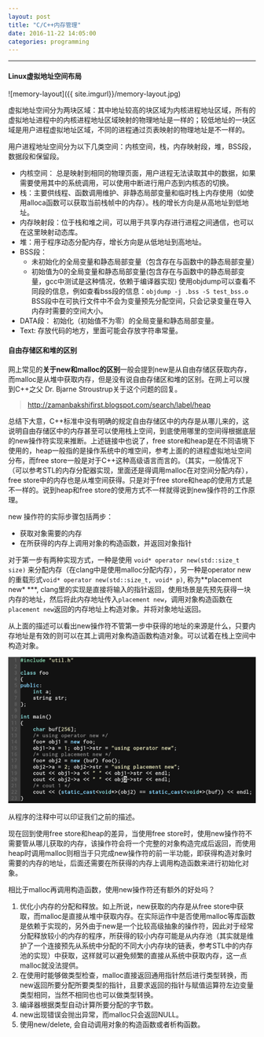 ```yaml
---
layout: post
title: "C/C++内存管理"
date: 2016-11-22 14:05:00
categories: programming
---
```


- - -

#### Linux虚拟地址空间布局

![memory-layout]({{ site.imgurl}}/memory-layout.jpg)

虚拟地址空间分为两块区域：其中地址较高的块区域为内核进程地址区域，所有的虚拟地址进程中的内核进程地址区域映射的物理地址是一样的；较低地址的一块区域是用户进程虚拟地址区域，不同的进程通过页表映射的物理地址是不一样的。


用户进程地址空间分为以下几类空间：内核空间，栈，内存映射段，堆，BSS段，数据段和保留段。
- 内核空间： 总是映射到相同的物理页面，用户进程无法读取其中的数据，如果需要使用其中的系统调用，可以使用中断进行用户态到内核态的切换。
- 栈：主要供线程、函数调用维护、非静态局部变量和临时栈上内存使用（如使用alloca函数可以获取当前栈帧中的内存）。栈的增长方向是从高地址到低地址。
- 内存映射段：位于栈和堆之间，可以用于共享内存进行进程之间通信，也可以在这里映射动态库。
- 堆：用于程序动态分配内存，增长方向是从低地址到高地址。
- BSS段：
    - 未初始化的全局变量和静态局部变量（包含存在与函数中的静态局部变量）
    - 初始值为0的全局变量和静态局部变量(包含存在与函数中的静态局部变量，gcc中测试是这种情况，依赖于编译器实现)
使用objdump可以查看不同段的信息，例如查看bss段的信息：`objdump -j .bss -S test_bss.o`
BSS段中在可执行文件中不会为变量预先分配空间，只会记录变量在导入内存时需要的空间大小。
- DATA段： 初始化（初始值不为零）的全局变量和静态局部变量。
- Text: 存放代码的地方，里面可能会存放字符串常量。


#### 自由存储区和堆的区别

网上常见的**关于new和malloc的区别**一般会提到new是从自由存储区获取内存，而malloc是从堆中获取内存，但是没有说自由存储区和堆的区别。在网上可以搜到C++之父 Dr. Bjarne Stroustrup关于这个问题的回复。

> http://zamanbakshifirst.blogspot.com/search/label/heap

总结下大意，C\++标准中没有明确的规定自由存储区中的内存是从哪儿来的，这说明自由存储区中的内存甚至可以使用栈上空间，到底使用哪里的空间得根据底层的new操作符实现来推断。上述链接中也说了，free store和heap是在不同语境下使用的，heap一般指的是操作系统中的堆空间，参考上面的的进程虚拟地址空间分布，而free store一般是对于C\++这种高级语言而言的。（其实，一般情况下（可以参考STL的内存分配器实现，里面还是得调用malloc在对空间分配内存），free store中的内存也是从堆空间获得。只是对于free store和heap的使用方式是不一样的。说到heap和free store的使用方式不一样就得说到new操作符的工作原理。

new 操作符的实际步骤包括两步：
- 获取对象需要的内存
- 在所获得的内存上调用对象的构造函数，并返回对象指针

对于第一步有两种实现方式，一种是使用 `void* operator new(std::size_t size)` 来分配内存（在clang中是使用malloc分配内存），另一种是operator new的重载形式`void* operator new(std::size_t, void* p)`, 称为**placement   new* ***, clang里的实现是直接将输入的指针返回，使用场景是先预先获得一块内存的地址，然后将此内存地址传入`placement new`，调用对象构造函数在`placement new`返回的内存地址上构造对象。并将对象地址返回。

从上面的描述可以看出new操作符不管第一步中获得的地址的来源是什么，只要内存地址是有效的则可以在其上调用对象构造函数构造对象。可以试着在栈上空间中构造对象。

![c++_new_uses](../_images/C++_memory01.png)

从程序的注释中可以印证我们之前的描述。

现在回到使用free store和heap的差异，当使用free store时，使用new操作符不需要管从哪儿获取的内存，该操作符会将一个完整的对象构造完成后返回，而使用heap时调用malloc则相当于只完成new操作符的前一半功能，即获得构造对象时需要的内存的地址，后面还需要在所获得的内存上调用构造函数来进行初始化对象。

相比于malloc再调用构造函数，使用new操作符还有额外的好处吗？
1. 优化小内存的分配和释放。如上所说，new获取的内存是从free store中获取，而malloc是直接从堆中获取内存。在实际运作中是否使用malloc等库函数是依赖于实现的，另外由于new是一个比较高级抽象的操作符，因此对于经常分配释放较小的内存的程序，所获得的较小内存可能是从内存池（其实就是维护了一个连接预先从系统中分配的不同大小内存块的链表，参考STL中的内存池的实现）中获取，这样就可以避免频繁的直接从系统中获取内存，这一点malloc就没法提供。
2. 在使用时能够做类型检查，malloc直接返回通用指针然后进行类型转换，而new返回所要分配所要类型的指针，且要求返回的指针与赋值运算符左边变量类型相同，当然不相同也也可以做类型转换。
3. 编译器根据类型自动计算所要分配的字节数。
4. new出现错误会抛出异常，而malloc只会返回NULL。
5. 使用new/delete, 会自动调用对象的构造函数或者析构函数。

